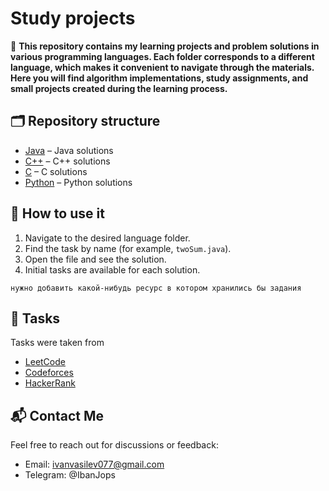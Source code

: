 # Study projects
📌 **This repository contains my learning projects and problem solutions in various programming languages. Each folder corresponds to a different language, which makes it convenient to navigate through the materials. Here you will find algorithm implementations, study assignments, and small projects created during the learning process.**

## 🗂 Repository structure  
- [Java](/Java/) – Java solutions 
- [C++](/C++/) – C++ solutions  
- [C](/C/) – C solutions   
- [Python](/Python/) – Python solutions   

## 📝 How to use it 
1. Navigate to the desired language folder. 
2. Find the task by name (for example, `twoSum.java`). 
3. Open the file and see the solution.
4. Initial tasks are available for each solution.
```
нужно добавить какой-нибудь ресурс в котором хранились бы задания
```
## 🔗 Tasks  
Tasks were taken from   
- [LeetCode](https://leetcode.com/) 
- [Codeforces](https://codeforces.com/)  
- [HackerRank](https://www.hackerrank.com/)  

## 📬 Contact Me 
Feel free to reach out for discussions or feedback: 
- Email: ivanvasilev077@gmail.com 
- Telegram: @IbanJops 
